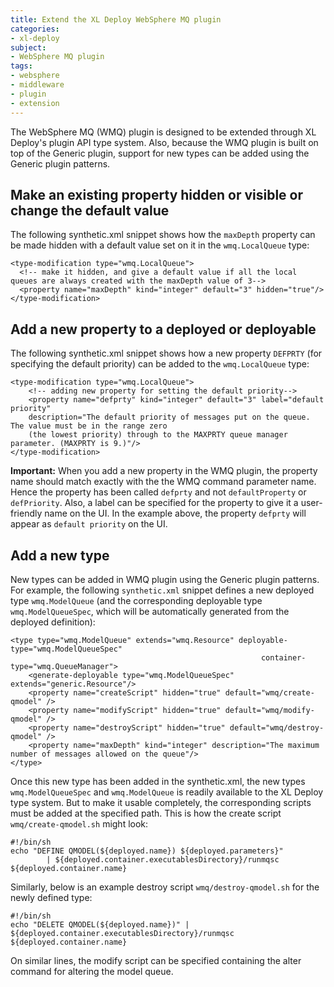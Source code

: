```yaml
---
title: Extend the XL Deploy WebSphere MQ plugin
categories:
- xl-deploy
subject:
- WebSphere MQ plugin
tags:
- websphere
- middleware
- plugin
- extension
---
```


The WebSphere MQ (WMQ) plugin is designed to be extended through XL Deploy's plugin API type system. Also, because the WMQ plugin is built on top of the Generic plugin, support for new types can be added using the 
Generic plugin patterns. 

## Make an existing property hidden or visible or change the default value

The following synthetic.xml snippet shows how the `maxDepth` property can be made hidden with a default value set on it in the `wmq.LocalQueue` type:

	<type-modification type="wmq.LocalQueue">
      <!-- make it hidden, and give a default value if all the local queues are always created with the maxDepth value of 3-->
	  <property name="maxDepth" kind="integer" default="3" hidden="true"/>
	</type-modification>

## Add a new property to a deployed or deployable

The following synthetic.xml snippet shows how a new property `DEFPRTY` (for specifying the default priority) can be added to the `wmq.LocalQueue` type:

	<type-modification type="wmq.LocalQueue">
        <!-- adding new property for setting the default priority-->
        <property name="defprty" kind="integer" default="3" label="default priority" 
        description="The default priority of messages put on the queue. The value must be in the range zero 
        (the lowest priority) through to the MAXPRTY queue manager parameter. (MAXPRTY is 9.)"/>
	</type-modification>	

**Important:** When you add a new property in the WMQ plugin, the property name should match exactly with the the WMQ command parameter name. Hence the property has been called `defprty` and not `defaultProperty` or `defPriority`. Also, a label can be specified for the property to give it a user-friendly name on the UI. In the example above, the property `defprty` will appear as `default priority` on the UI. 

## Add a new type

New types can be added in WMQ plugin using the Generic plugin patterns. For example, the following `synthetic.xml` snippet defines a new deployed type `wmq.ModelQueue` (and the corresponding deployable type `wmq.ModelQueueSpec`, which will be automatically generated from the deployed definition):

	<type type="wmq.ModelQueue" extends="wmq.Resource" deployable-type="wmq.ModelQueueSpec" 
															container-type="wmq.QueueManager">
		<generate-deployable type="wmq.ModelQueueSpec" extends="generic.Resource"/>
		<property name="createScript" hidden="true" default="wmq/create-qmodel" />
		<property name="modifyScript" hidden="true" default="wmq/modify-qmodel" />
		<property name="destroyScript" hidden="true" default="wmq/destroy-qmodel" />
		<property name="maxDepth" kind="integer" description="The maximum number of messages allowed on the queue"/>
	</type>
	
Once this new type has been added in the synthetic.xml, the new types `wmq.ModelQueueSpec` and `wmq.ModelQueue` is readily available to the XL Deploy type system. But to make it usable completely, the corresponding scripts must be added at the specified path. This is how the create script `wmq/create-qmodel.sh` might look:

	#!/bin/sh
	echo "DEFINE QMODEL(${deployed.name}) ${deployed.parameters}" 
			| ${deployed.container.executablesDirectory}/runmqsc ${deployed.container.name}
	
Similarly, below is an example destroy script `wmq/destroy-qmodel.sh` for the newly defined type:

	#!/bin/sh
	echo "DELETE QMODEL(${deployed.name})" | ${deployed.container.executablesDirectory}/runmqsc ${deployed.container.name}
	
On similar lines, the modify script can be specified containing the alter command for altering the model queue.
